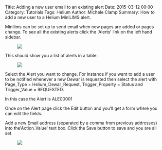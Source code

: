 Title: Adding a new user email to an existing alert
Date: 2015-03-12 00:00
Category: Tutorials
Tags: Helium
Author: Michele Clamp
Summary: How to add a new user to a Helium MiniLIMS alert.

Minilims can be set up to send email when new pages are added or pages change. To see all the existing alerts click the 'Alerts' link on the left hand sidebar.


<figure>
	    <a class="img" href="/images/helium-email1.png">
		    <img class="img-responsive" src="/images/helium-email1.png"></img>
	    </a>
<figcaption></figcaption>
</figure>   

This should show you a list of alerts in a table.

<figure>
	    <a class="img" href="/images/helium-email2.png">
		    <img class="img-responsive" src="/images/helium-email2.png"></img>
	    </a>
<figcaption></figcaption>
</figure>   

Select the Alert you want to change. For instance if you want to add a user to be notified whenever a new Dewar is requested then select the alert with Page_Type = Helium_Dewar_Request, Trigger_Property = Status and Trigger_Value = REQUESTED.

In this case the Alert is ALE00001

Once on the Alert page click the Edit button and you'll get a form where you can edit the fields.

Add a new Email address (separated by a comma from previous addresses) into the'Action_Value' text box. Click the Save button to save and you are all set.

<figure>
	    <a class="img" href="/images/helium-email3.png">
		    <img class="img-responsive" src="/images/helium-email3.png"></img>
	    </a>
<figcaption></figcaption>
</figure>   
